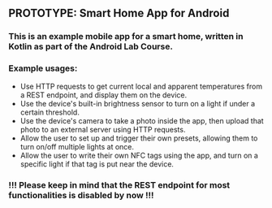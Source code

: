 <h2>PROTOTYPE: Smart Home App for Android</h2>

<h3>This is an example mobile app for a smart home, written in Kotlin as part of the Android Lab Course.</h3>
<h3>Example usages:</h3>

- Use HTTP requests to get current local and apparent temperatures from a REST endpoint, and display them on the device.
- Use the device's built-in brightness sensor to turn on a light if under a certain threshold.
- Use the device's camera to take a photo inside the app, then upload that photo to an external server using HTTP requests.
- Allow the user to set up and trigger their own presets, allowing them to turn on/off multiple lights at once.
- Allow the user to write their own NFC tags using the app, and turn on a specific light if that tag is put near the device.

<h3>!!! Please keep in mind that the REST endpoint for most functionalities is disabled by now !!!</h3>
